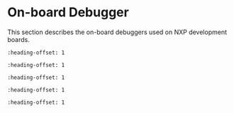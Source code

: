 # On-board Debugger 

This section describes the on-board debuggers used on NXP development boards.

```{include} on_board_debugger_mculink.md
:heading-offset: 1
```

```{include} on_board_debugger_lpclink.md
:heading-offset: 1
```

```{include} on_board_debugger_opensda.md
:heading-offset: 1
```

```{include} on_board_debugger_multilink.md
:heading-offset: 1
```

```{include} on_board_debugger_osjtag.md
:heading-offset: 1
```
